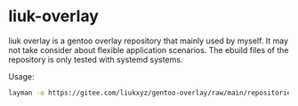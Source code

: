 # liuk-overlay

liuk overlay is a gentoo overlay repository that mainly used by myself. It may not take consider about flexible application scenarios. The ebuild files of the repository is only tested with systemd systems.

Usage:
```bash
layman -o https://gitee.com/liukxyz/gentoo-overlay/raw/main/repositories.xml -f -a liuk
```
